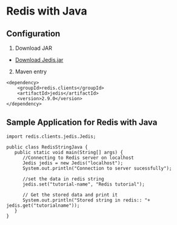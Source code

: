# Redis with Java

## Configuration 

1. Download JAR
* [Download Jedis.jar](http://repo1.maven.org/maven2/redis/clients/jedis/2.1.0/jedis-2.1.0-sources.jar)

2. Maven entry
```
<dependency>
    <groupId>redis.clients</groupId>
    <artifactId>jedis</artifactId>
    <version>2.9.0</version>
</dependency>
```

## Sample Application for Redis with Java
```
import redis.clients.jedis.Jedis; 

public class RedisStringJava { 
   public static void main(String[] args) { 
      //Connecting to Redis server on localhost 
      Jedis jedis = new Jedis("localhost"); 
      System.out.println("Connection to server sucessfully"); 
      
      //set the data in redis string 
      jedis.set("tutorial-name", "Redis tutorial"); 
      
      // Get the stored data and print it 
      System.out.println("Stored string in redis:: "+ jedis.get("tutorialname")); 
   } 
}
```
